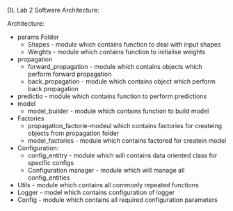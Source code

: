 
DL Lab 2 Software Architecture:

Architecture:

* params Folder
    * Shapes - module which contains function to deal with input shapes
    * Weights - module which contains function to initialise weights
* propagation
    * forward_propagation - module which contains objects which  perform forward propagation
    * back_propagation - module which contains object which perform back propagation 
* predictio - module which contains function to perform predictions
* model
    * model_builder - module which contains function to build model
* Factories 
    * propagation_factorie-modeul which contains factories for createing objects from propagation folder
    * model_factories - module which contains factored for createin model
* Configuration:
    * config_entitry - module which will contains data oriented class for specific  configs
    * Configuration manager - module which will manage all config_entities
* Utils - module which contains all commonly repeated functions
* Logger - model which contains configuration of logger
* Config - module which contains all required configuration parameters